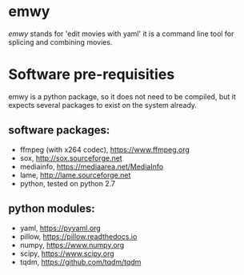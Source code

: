 # emwy

*emwy* stands for 'edit movies with yaml' it is a command line tool for 
splicing and combining movies.

# Software pre-requisities

emwy is a python package, so it does not need to be compiled, 
but it expects several packages to exist on the system already.

## software packages:
* ffmpeg (with x264 codec), https://www.ffmpeg.org
* sox, http://sox.sourceforge.net
* mediainfo, https://mediaarea.net/MediaInfo
* lame, http://lame.sourceforge.net
* python, tested on python 2.7

## python modules:
* yaml, https://pyyaml.org
* pillow, https://pillow.readthedocs.io
* numpy, https://www.numpy.org
* scipy, https://www.scipy.org
* tqdm, https://github.com/tqdm/tqdm

